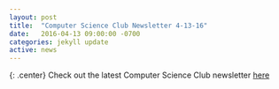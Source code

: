 ```yaml
---
layout: post
title:  "Computer Science Club Newsletter 4-13-16"
date:   2016-04-13 09:00:00 -0700
categories: jekyll update
active: news
---
```


{: .center}
Check out the latest Computer Science Club newsletter [here](http://csclub.sbcc.edu/newsletters/4-13-16newsletter.html)
